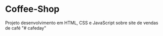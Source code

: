 # Coffee-Shop

Projeto desenvolvimento em HTML, CSS e JavaScript sobre site de vendas de café 
"# cafeday" 
